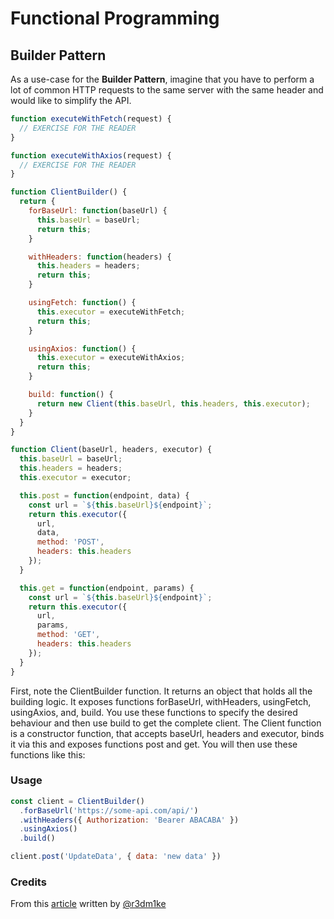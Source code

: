# Functional Programming

## Builder Pattern

As a use-case for the **Builder Pattern**, imagine that you have to perform a lot of common HTTP requests to the same server with the same header and would like to simplify the API.

```js
function executeWithFetch(request) {
  // EXERCISE FOR THE READER
}

function executeWithAxios(request) {
  // EXERCISE FOR THE READER
}

function ClientBuilder() {
  return {
    forBaseUrl: function(baseUrl) {
      this.baseUrl = baseUrl;
      return this;
    }

    withHeaders: function(headers) {
      this.headers = headers;
      return this;
    }

    usingFetch: function() {
      this.executor = executeWithFetch;
      return this;
    }

    usingAxios: function() {
      this.executor = executeWithAxios;
      return this;
    }

    build: function() {
      return new Client(this.baseUrl, this.headers, this.executor);
    }
  }
}

function Client(baseUrl, headers, executor) {
  this.baseUrl = baseUrl;
  this.headers = headers;
  this.executor = executor;

  this.post = function(endpoint, data) {
    const url = `${this.baseUrl}${endpoint}`;
    return this.executor({
      url,
      data,
      method: 'POST',
      headers: this.headers
    });
  }

  this.get = function(endpoint, params) {
    const url = `${this.baseUrl}${endpoint}`;
    return this.executor({
      url,
      params,
      method: 'GET',
      headers: this.headers
    });
  }
}
```

First, note the ClientBuilder function. It returns an object that holds all the building logic. It exposes functions forBaseUrl, withHeaders, usingFetch, usingAxios, and, build. You use these functions to specify the desired behaviour and then use build to get the complete client. The Client function is a constructor function, that accepts baseUrl, headers and executor, binds it via this and exposes functions post and get. You will then use these functions like this:

### Usage

```js
const client = ClientBuilder()
  .forBaseUrl('https://some-api.com/api/')
  .withHeaders({ Authorization: 'Bearer ABACABA' })
  .usingAxios()
  .build()

client.post('UpdateData', { data: 'new data' })
```

### Credits

From this [article](https://everyday.codes/javascript/builder-pattern-in-javascript-without-classes/) written by [@r3dm1ke](https://github.com/r3dm1ke)
